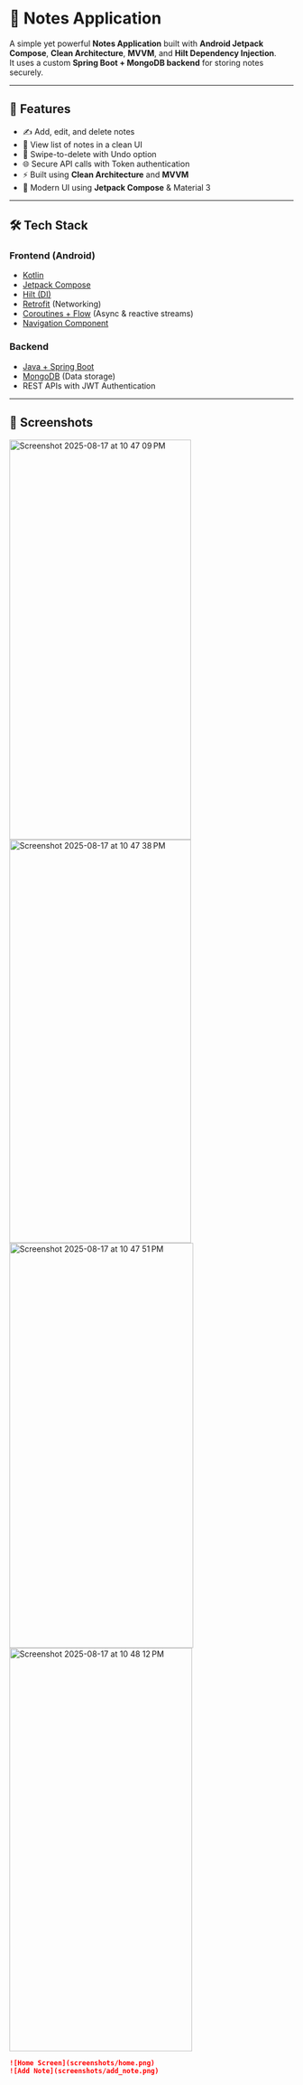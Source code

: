# 📒 Notes Application

A simple yet powerful **Notes Application** built with **Android Jetpack Compose**, **Clean Architecture**, **MVVM**, and **Hilt Dependency Injection**.  
It uses a custom **Spring Boot + MongoDB backend** for storing notes securely.

---

## 🚀 Features
- ✍️ Add, edit, and delete notes
- 📑 View list of notes in a clean UI
- 🔄 Swipe-to-delete with Undo option
- 🌐 Secure API calls with Token authentication
- ⚡ Built using **Clean Architecture** and **MVVM**
- 🎨 Modern UI using **Jetpack Compose** & Material 3

---

## 🛠️ Tech Stack

### **Frontend (Android)**
- [Kotlin](https://kotlinlang.org/)
- [Jetpack Compose](https://developer.android.com/jetpack/compose)
- [Hilt (DI)](https://dagger.dev/hilt/)
- [Retrofit](https://square.github.io/retrofit/) (Networking)
- [Coroutines + Flow](https://developer.android.com/kotlin/flow) (Async & reactive streams)
- [Navigation Component](https://developer.android.com/jetpack/compose/navigation)

### **Backend**
- [Java + Spring Boot](https://spring.io/projects/spring-boot)
- [MongoDB](https://www.mongodb.com/) (Data storage)
- REST APIs with JWT Authentication

---

## 📸 Screenshots
<img width="322" height="708" alt="Screenshot 2025-08-17 at 10 47 09 PM" src="https://github.com/user-attachments/assets/73ebd34c-0ec1-4c41-bf12-a31a40cc0ce1" />
<img width="322" height="714" alt="Screenshot 2025-08-17 at 10 47 38 PM" src="https://github.com/user-attachments/assets/a3c6c53e-c1ab-4501-86d6-9bd1147768c2" />
<img width="326" height="717" alt="Screenshot 2025-08-17 at 10 47 51 PM" src="https://github.com/user-attachments/assets/ad579948-572e-4b4f-831d-81e9b439529c" />
<img width="324" height="714" alt="Screenshot 2025-08-17 at 10 48 12 PM" src="https://github.com/user-attachments/assets/fe9f6078-896d-417f-9b7a-cf19efe79468" />



```markdown
![Home Screen](screenshots/home.png)
![Add Note](screenshots/add_note.png)
